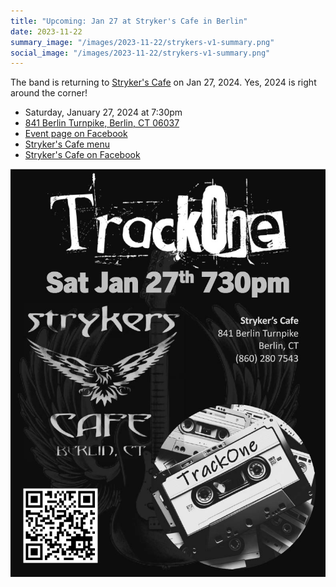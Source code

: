 ```yaml
---
title: "Upcoming: Jan 27 at Stryker's Cafe in Berlin"
date: 2023-11-22
summary_image: "/images/2023-11-22/strykers-v1-summary.png"
social_image: "/images/2023-11-22/strykers-v1-summary.png"
---
```


The band is returning to [Stryker's Cafe](https://strykers-cafe.com/) on Jan 27, 2024.
Yes, 2024 is right around the corner!

* Saturday, January 27, 2024 at 7:30pm
* [841 Berlin Turnpike, Berlin, CT 06037](https://maps.app.goo.gl/fAmr7HqRsZhFGXpDA)
* [Event page on Facebook](https://fb.me/e/82Z7jRwKL)
* [Stryker's Cafe menu](https://strykers-cafe.com/#:~:text=Photo%20Gallery-,Caf%C3%A9%20Menu,-Appetizers)
* [Stryker's Cafe on Facebook](https://www.facebook.com/profile.php?id=100090269406331)


![](/images/2023-11-22/strykers-v1.jpg)
